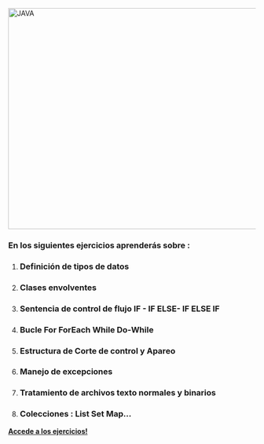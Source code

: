 <img src=https://anthoncode.com/wp-content/uploads/2019/01/java-logo-png.png alt="JAVA" width= 5000 height= 450>

### **En los siguientes ejercicios aprenderás sobre :**

1. ### Definición de tipos de datos 
2. ### Clases envolventes 
3. ### Sentencia de control de flujo IF - IF ELSE- IF ELSE IF
4. ### Bucle For ForEach While Do-While 
5. ### Estructura de Corte de control y Apareo 
6. ### Manejo de excepciones
7. ### Tratamiento de archivos texto normales y binarios
8. ### Colecciones : List Set Map... 


[**Accede a los ejercicios!**](https://github.com/MiguelAngelMoyaJulio/COLECCION-EJERCICIOS-JAVA/tree/master/EJERCICIOS/src/main/java/org/ar/miguel)